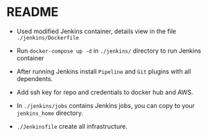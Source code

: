 # README

* Used modified Jenkins container, details view in the file ```./jenkins/Dockerfile```

* Run ```docker-compose up -d``` in ```./jenkins/``` directory to run Jenkins container

* After running Jenkins install ```Pipeline``` and ```Git``` plugins with all dependents.

* Add ssh key for repo and credentials to docker hub and AWS.

* In ```./jenkins/jobs``` contains Jenkins jobs, you can copy to your ```jenkins_home``` directory.

* ```./Jenkinsfile``` create all infrastructure.

